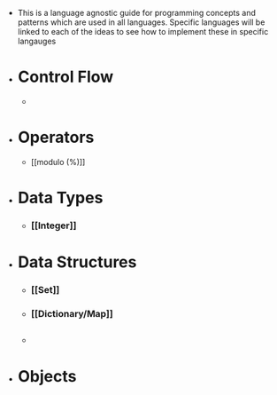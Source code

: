 - This is a language agnostic guide for programming concepts and patterns which are used in all languages. Specific languages will be linked to each of the ideas to see how to implement these in specific langauges
- # **Control Flow**
	-
- # **Operators**
	- [[modulo (%)]]
- # **Data Types**
	- ### [[Integer]]
- # **Data Structures**
	- ### [[Set]]
	- ### [[Dictionary/Map]]
	- ##
- # **Objects**